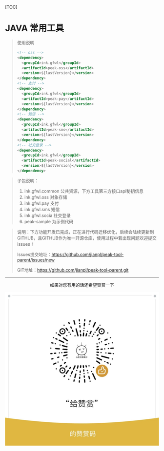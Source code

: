 [TOC]



# JAVA 常用工具

> 使用说明
>
> ```xml
> <!-- oss -->
> <dependency>
>   <groupId>ink.gfwl</groupId>
>   <artifactId>peak-oss</artifactId>
>   <version>${lastVersion}</version>
> </dependency>
> <!-- 支付 -->
> <dependency>
>   <groupId>ink.gfwl</groupId>
>   <artifactId>peak-pay</artifactId>
>   <version>${lastVersion}</version>
> </dependency>
> <!-- 短信 -->
> <dependency>
>   <groupId>ink.gfwl</groupId>
>   <artifactId>peak-sms</artifactId>
>   <version>${lastVersion}</version>
> </dependency>
> <!-- 社交登录 -->
> <dependency>
>   <groupId>ink.gfwl</groupId>
>   <artifactId>peak-social</artifactId>
>   <version>${lastVersion}</version>
> </dependency>

> 
>
> 子包说明：
>
> 1. ink.gfwl.common 公共资源，下方工具第三方接口api秘钥信息
> 2. ink.gfwl.oss 对象存储
> 3. ink.gfwl.pay 支付
> 4. ink.gfwl.sms 短信
> 5. ink.gfwl.socia 社交登录
> 5. peak-sample 为示例代码



> 说明：下方功能开发已完成，正在进行代码迁移优化，后续会陆续更新到GITHUB，且GITHUB作为唯一开源仓库，使用过程中若出现问题欢迎提交issues！
>
> Issues提交地址：https://github.com/jianpl/peak-tool-parent/issues/new
>
> GIT地址：https://github.com/jianpl/peak-tool-parent.git
>





------

<p style="width: 100%;display: flex;justify-content: center">如果对您有用的话还希望赞赏一下</p>

<img src="img/admire.png" alt="admire" style="zoom: 50%;" />